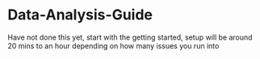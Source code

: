 # Data-Analysis-Guide

Have not done this yet, start with the getting started, setup will be around 20 mins to an hour depending on how many issues you run into
